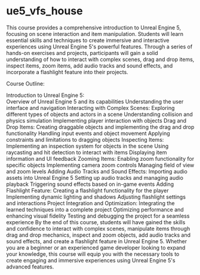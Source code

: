 # ue5_vfs_house
This course provides a comprehensive introduction to Unreal Engine 5, focusing on scene interaction and item manipulation. Students will learn essential skills and techniques to create immersive and interactive experiences using Unreal Engine 5's powerful features. Through a series of hands-on exercises and projects, participants will gain a solid understanding of how to interact with complex scenes, drag and drop items, inspect items, zoom items, add audio tracks and sound effects, and incorporate a flashlight feature into their projects.

Course Outline:

Introduction to Unreal Engine 5:  
Overview of Unreal Engine 5 and its capabilities
Understanding the user interface and navigation
Interacting with Complex Scenes:
Exploring different types of objects and actors in a scene
Understanding collision and physics simulation
Implementing player interaction with objects
Drag and Drop Items:
Creating draggable objects and implementing the drag and drop functionality
Handling input events and object movement
Applying constraints and limitations to dragging objects
Inspecting Items:
Implementing an inspection system for objects in the scene
Using raycasting and hit detection to interact with items
Displaying item information and UI feedback
Zooming Items:
Enabling zoom functionality for specific objects
Implementing camera zoom controls
Managing field of view and zoom levels
Adding Audio Tracks and Sound Effects:
Importing audio assets into Unreal Engine 5
Setting up audio tracks and managing audio playback
Triggering sound effects based on in-game events
Adding Flashlight Feature:
Creating a flashlight functionality for the player
Implementing dynamic lighting and shadows
Adjusting flashlight settings and interactions
Project Integration and Optimization:
Integrating the learned techniques into a complete project
Optimizing performance and enhancing visual fidelity
Testing and debugging the project for a seamless experience
By the end of this course, students will have gained the skills and confidence to interact with complex scenes, manipulate items through drag and drop mechanics, inspect and zoom objects, add audio tracks and sound effects, and create a flashlight feature in Unreal Engine 5. Whether you are a beginner or an experienced game developer looking to expand your knowledge, this course will equip you with the necessary tools to create engaging and immersive experiences using Unreal Engine 5's advanced features.

